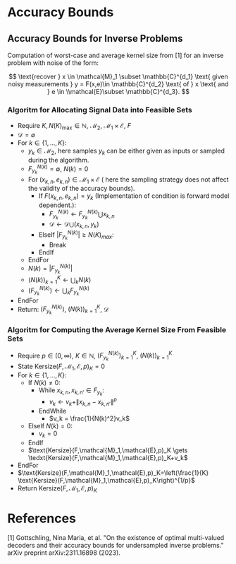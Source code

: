 # Accuracy Bounds

## Accuracy Bounds for Inverse Problems


Computation of worst-case and average kernel size from [1] for an inverse problem with noise of the form: 

$$
\text{recover } x \in \mathcal{M}_1 \subset \mathbb{C}^{d_1} \text{ given noisy measurements } y = F(x,e)\in \mathbb{C}^{d_2} \text{ of } x  \text{ and }  e \in \\mathcal{E}\subset \mathbb{C}^{d_3}.
$$


### Algoritm for Allocating Signal Data into Feasible Sets


- Require  $K, N(K)_{\mathrm{max}} \in \mathbb{N}$, $\mathcal{M}_2$, $\mathcal{M}_1\times \mathcal{E}$, $F$
- $\mathcal{D} = \emptyset$
- For $k \in \{1,...,K\}$:
    - $y_k \in \mathcal{M}_2$, here samples $y_k$ can be either given as inputs or sampled during the algorithm.
    - $F_{y_k}^{N(k)} = \emptyset$, $N(k) = 0$
    - For $(x_{k,n},e_{k,n}) \in \mathcal{M}_1\times \mathcal{E}$ ( here the sampling strategy does not affect the validity of the accuracy bounds).
        - If $F(x_{k,n},e_{k,n})= y_k$ (Implementation of condition is forward model dependent.):
            - $F_{y_k}^{N(k)} \gets F_{y_k}^{N(k)} \bigcup x_{k,n}$
            - $\mathcal{D} \gets \mathcal{D} \bigcup (x_{k,n}, y_k)$
        - ElseIf $|F_{y_k}^{N(k)}| \geq N(K)_{max}$:
            - Break 
        - EndIf 
    - EndFor
    - $N(k) = |F_{y_k}^{N(k)}|$
    - $(N(k))_{k=1}^K \gets \bigcup_k N(k)$
    - $(F_{y_k}^{N(k)}) \gets \bigcup_k F_{y_k}^{N(k)}$
- EndFor 
- Return:  $(F_{y_k}^{N(k)})$, $(N(k))_{k=1}^K$, $\mathcal{D}$



### Algoritm for Computing the Average Kernel Size From Feasible Sets

- Require $p \in (0,\infty)$, $K \in \mathbb{N}$, $(F_{y_k}^{N(k)})_{k=1}^K$, $(N(k))_{k=1}^K$
- State $\text{Kersize}(F,\mathcal{M}_1,\mathcal{E},p)_K = 0$
- For $k \in \{1,...,K\}$:
    - If $N(k)\neq 0$:
        - While $x_{k,n},x_{k,n'} \in F_{y_k}$:
            - $v_k \gets v_k + \|x_{k,n} -x_{k,n'}\|^p$
        - EndWhile
            - $v_k = \frac{1}{N(k)^2}v_k$
    - ElseIf $N(k) = 0$:
        - $v_k = 0$
    - EndIf
    - $\text{Kersize}(F,\mathcal{M}_1,\mathcal{E},p)_K \gets \tedxt{Kersize}(F,\mathcal{M}_1,\mathcal{E},p)_K+v_k$
- EndFor
- $\text{Kersize}(F,\mathcal{M}_1,\mathcal{E},p)_K=\left(\frac{1}{K} \text{Kersize}(F,\mathcal{M}_1,\mathcal{E},p)_K\right)^{1/p}$
- Return $\text{Kersize}(F,\mathcal{M}_1,\mathcal{E},p)_K$ 


# References
[1] Gottschling, Nina Maria, et al. "On the existence of optimal multi-valued decoders and their accuracy bounds for undersampled inverse problems." arXiv preprint arXiv:2311.16898 (2023).